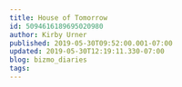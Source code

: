 ```yaml
---
title: House of Tomorrow
id: 5094616189695020980
author: Kirby Urner
published: 2019-05-30T09:52:00.001-07:00
updated: 2019-05-30T12:19:11.330-07:00
blog: bizmo_diaries
tags: 
---
```


